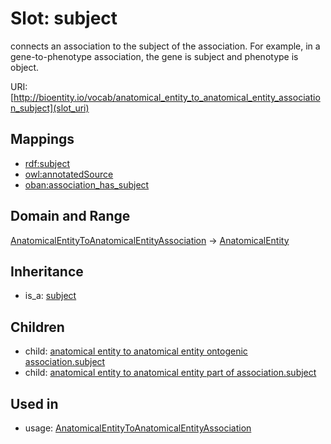 # Slot: subject


connects an association to the subject of the association. For example, in a gene-to-phenotype association, the gene is subject and phenotype is object.

URI: [http://bioentity.io/vocab/anatomical_entity_to_anatomical_entity_association_subject](slot_uri)
## Mappings

 * [rdf:subject](http://purl.obolibrary.org/obo/rdf_subject)
 * [owl:annotatedSource](http://purl.obolibrary.org/obo/owl_annotatedSource)
 * [oban:association_has_subject](http://purl.obolibrary.org/obo/oban_association_has_subject)
## Domain and Range

[AnatomicalEntityToAnatomicalEntityAssociation](AnatomicalEntityToAnatomicalEntityAssociation.md) -> [AnatomicalEntity](AnatomicalEntity.md)
## Inheritance

 *  is_a: [subject](subject.md)
## Children

 *  child: [anatomical entity to anatomical entity ontogenic association.subject](anatomical_entity_to_anatomical_entity_ontogenic_association_subject.md)
 *  child: [anatomical entity to anatomical entity part of association.subject](anatomical_entity_to_anatomical_entity_part_of_association_subject.md)
## Used in

 *  usage: [AnatomicalEntityToAnatomicalEntityAssociation](AnatomicalEntityToAnatomicalEntityAssociation.md)
